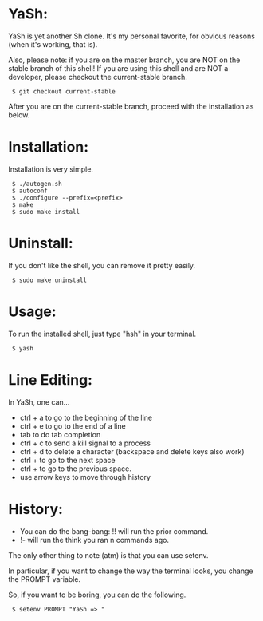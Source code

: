 YaSh:
====
YaSh is yet another Sh clone. It's my personal favorite, for obvious reasons (when it's working, that is).

Also, please note: if you are on the master branch, you are NOT on the stable
branch of this shell! If you are using this shell and are NOT a developer,
please checkout the current-stable branch.

```
 $ git checkout current-stable
```

After you are on the current-stable branch, proceed with the installation
as below.

Installation:
=============
Installation is very simple.

```
 $ ./autogen.sh
 $ autoconf
 $ ./configure --prefix=<prefix>
 $ make
 $ sudo make install
```

Uninstall:
==========
If you don't like the shell, you can remove it pretty easily.

```
 $ sudo make uninstall
```

Usage:
======
To run the installed shell, just type "hsh" in your terminal.

```
 $ yash
```

Line Editing:
=============
In YaSh, one can...

 * ctrl + a to go to the beginning of the line
 * ctrl + e to go to the end of a line
 * tab to do tab completion
 * ctrl + c to send a kill signal to a process
 * ctrl + d to delete a character (backspace and delete keys also work)
 * ctrl + <right arrow> to go to the next space
 * ctrl + <left arrow>  to go to the previous space. 
* use arrow keys to move through history

History:
========
 * You can do the bang-bang: !! will run the prior command.
 * !-<n> will run the think you ran n commands ago.

The only other thing to note (atm) is that you can use setenv.

In particular, if you want to change the way the terminal looks, you change
the PROMPT variable.

So, if you want to be boring, you can do the following.

```
 $ setenv PROMPT "YaSh => "
```



